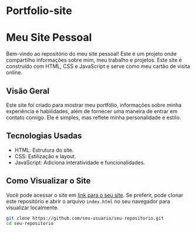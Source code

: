 # Portfolio-site
# Meu Site Pessoal

Bem-vindo ao repositório do meu site pessoal! Este é um projeto onde compartilho informações sobre mim, meu trabalho e projetos. Este site é construído com HTML, CSS e JavaScript e serve como meu cartão de visita online.

## Visão Geral

Este site foi criado para mostrar meu portfólio, informações sobre minha experiência e habilidades, além de fornecer uma maneira de entrar em contato comigo. Ele é simples, mas reflete minha personalidade e estilo.

## Tecnologias Usadas

- HTML: Estrutura do site.
- CSS: Estilização e layout.
- JavaScript: Adiciona interatividade e funcionalidades.

## Como Visualizar o Site

Você pode acessar o site em [link para o seu site](https://seusite.com). Se preferir, pode clonar este repositório e abrir o arquivo `index.html` no seu navegador para visualizar localmente.

```bash
git clone https://github.com/seu-usuario/seu-repositorio.git
cd seu-repositorio
